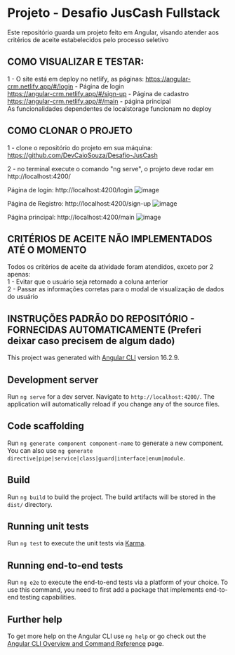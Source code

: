 # Projeto - Desafio JusCash Fullstack

Este repositório guarda um projeto feito em Angular, visando atender aos critérios de aceite estabelecidos pelo processo seletivo

## COMO VISUALIZAR E TESTAR:
1 - O site está em deploy no netlify, as páginas:
https://angular-crm.netlify.app/#/login - Página de login <br>
https://angular-crm.netlify.app/#/sign-up - Página de cadastro <br> 
https://angular-crm.netlify.app/#/main - página principal <br>
As funcionalidades dependentes de localstorage funcionam no deploy <br>

## COMO CLONAR O PROJETO
1 - clone o repositório do projeto em sua máquina: https://github.com/DevCaioSouza/Desafio-JusCash

2 - no terminal execute o comando "ng serve", o projeto deve rodar em http://localhost:4200/

Página de login: http://localhost:4200/login
![image](https://github.com/DevCaioSouza/Desafio-JusCash/assets/84105396/62df00ba-dd38-4143-b96d-cef718d140a7)

Página de Registro: http://localhost:4200/sign-up
![image](https://github.com/DevCaioSouza/Desafio-JusCash/assets/84105396/f71a84bd-db82-4d17-ba00-52303f389816)

Página principal: http://localhost:4200/main
![image](https://github.com/DevCaioSouza/Desafio-JusCash/assets/84105396/8a6752db-1360-4e47-bdbc-c88e9410b7f5)

## CRITÉRIOS DE ACEITE NÃO IMPLEMENTADOS ATÉ O MOMENTO <br>
Todos os critérios de aceite da atividade foram atendidos, exceto por 2 apenas: <br>
1 - Evitar que o usuário seja retornado a coluna anterior <br>
2 - Passar as informações corretas para o modal de visualização de dados do usuário <br>

##
##
## INSTRUÇÕES PADRÃO DO REPOSITÓRIO - FORNECIDAS AUTOMATICAMENTE (Preferi deixar caso precisem de algum dado)

This project was generated with [Angular CLI](https://github.com/angular/angular-cli) version 16.2.9.

## Development server

Run `ng serve` for a dev server. Navigate to `http://localhost:4200/`. The application will automatically reload if you change any of the source files.

## Code scaffolding

Run `ng generate component component-name` to generate a new component. You can also use `ng generate directive|pipe|service|class|guard|interface|enum|module`.

## Build

Run `ng build` to build the project. The build artifacts will be stored in the `dist/` directory.

## Running unit tests

Run `ng test` to execute the unit tests via [Karma](https://karma-runner.github.io).

## Running end-to-end tests

Run `ng e2e` to execute the end-to-end tests via a platform of your choice. To use this command, you need to first add a package that implements end-to-end testing capabilities.

## Further help

To get more help on the Angular CLI use `ng help` or go check out the [Angular CLI Overview and Command Reference](https://angular.io/cli) page.
